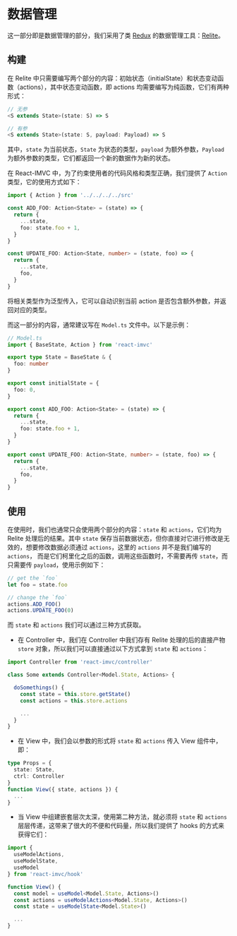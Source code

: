 # 数据管理

这一部分即是数据管理的部分，我们采用了类 [Redux](https://redux.js.org/) 的数据管理工具：[Relite](https://github.com/tqma113/relite)。

## 构建

在 Relite 中只需要编写两个部分的内容：初始状态（initialState）和状态变动函数（actions），其中状态变动函数，即 actions 均需要编写为纯函数，它们有两种形式：

```ts
// 无参
<S extends State>(state: S) => S

// 有参
<S extends State>(state: S, payload: Payload) => S
```

其中，`state` 为当前状态，`State` 为状态的类型，`payload` 为额外参数，`Payload` 为额外参数的类型，它们都返回一个新的数据作为新的状态。

在 React-IMVC 中，为了约束使用者的代码风格和类型正确，我们提供了 `Action` 类型，它的使用方式如下：

```ts
import { Action } from '../../../../src'

const ADD_FOO: Action<State> = (state) => {
  return {
    ...state,
    foo: state.foo + 1,
  }
}

const UPDATE_FOO: Action<State, number> = (state, foo) => {
  return {
    ...state,
    foo,
  }
}
```

将相关类型作为泛型传入，它可以自动识别当前 action 是否包含额外参数，并返回对应的类型。

而这一部分的内容，通常建议写在 `Model.ts` 文件中。以下是示例：

```ts
// Model.ts
import { BaseState, Action } from 'react-imvc'

export type State = BaseState & {
  foo: number
}

export const initialState = {
  foo: 0,
}

export const ADD_FOO: Action<State> = (state) => {
  return {
    ...state,
    foo: state.foo + 1,
  }
}

export const UPDATE_FOO: Action<State, number> = (state, foo) => {
  return {
    ...state,
    foo,
  }
}
```

## 使用

在使用时，我们也通常只会使用两个部分的内容：`state` 和 `actions`，它们均为 Relite 处理后的结果。其中 `state` 保存当前数据状态，但你直接对它进行修改是无效的，想要修改数据必须通过 `actions`，这里的 `actions` 并不是我们编写的 `actions`， 而是它们柯里化之后的函数，调用这些函数时，不需要再传 `state`，而只需要传 `payload`，使用示例如下：

```ts
// get the `foo`
let foo = state.foo

// change the `foo`
actions.ADD_FOO()
actions.UPDATE_FOO(0)
```

而 `state` 和 `actions` 我们可以通过三种方式获取。

- 在 Controller 中，我们在 Controller 中我们存有 Relite 处理的后的直接产物 `store` 对象，所以我们可以直接通过以下方式拿到 `state` 和 `actions`：

```ts
import Controller from 'react-imvc/controller'

class Some extends Controller<Model.State, Actions> {

  doSomethings() {
    const state = this.store.getState()
    const actions = this.store.actions

    ...
  }
}
```

- 在 View 中，我们会以参数的形式将 `state` 和 `actions` 传入 View 组件中，即：

```ts
type Props = {
  state: State,
  ctrl: Controller
}
function View({ state, actions }) {
  ...
}
```

- 当 View 中组建嵌套层次太深，使用第二种方法，就必须将 `state` 和 `actions` 层层传递，这带来了很大的不便和代码量，所以我们提供了 hooks 的方式来获得它们：

```ts
import {
  useModelActions,
  useModelState,
  useModel
} from 'react-imvc/hook'

function View() {
  const model = useModel<Model.State, Actions>()
  const actions = useModelActions<Model.State, Actions>()
  const state = useModelState<Model.State>()

  ...
}
```
